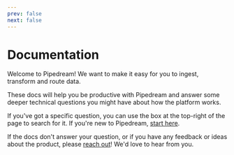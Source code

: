 ```yaml
---
prev: false
next: false
---
```


# Documentation

Welcome to Pipedream! We want to make it easy for you to ingest, transform and route data.

These docs will help you be productive with Pipedream and answer some deeper technical questions you might have about how the platform works.

If you've got a specific question, you can use the box at the top-right of the page to search for it. If you're new to Pipedream, [start here](/what-is-pipedream/).

If the docs don't answer your question, or if you have any feedback or ideas about the product, please [reach out](/support/)! We'd love to hear from you.
